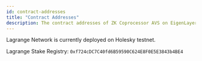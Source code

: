 ```yaml
---
id: contract-addresses
title: "Contract Addresses"
description: The contract addresses of ZK Coprocessor AVS on EigenLayer
---
```


Lagrange Network is currently deployed on Holesky testnet.

Lagrange Stake Registry: `0xf724cDC7C40fd6B59590C624E8F0E5E3843b4BE4`
